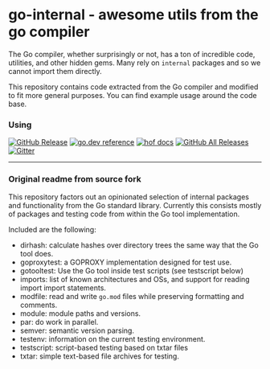 # go-internal - awesome utils from the go compiler

The Go compiler, whether surprisingly or not, has
a ton of incredible code, utilities, and other hidden gems.
Many rely on `internal` packages and so we cannot import them directly.

This repository contains code extracted from the Go compiler
and modified to fit more general purposes.
You can find example usage around the code base.


### Using

[![GitHub Release](https://img.shields.io/github/v/release/hofstadter-io/hof)](https://github.com/hofstadter-io/hof/releases)
[![go.dev reference](https://img.shields.io/badge/go.dev-reference-007d9c?logo=go&logoColor=white)](https://pkg.go.dev/mod/github.com/hofstadter-io/go-internals)
[![hof docs](https://img.shields.io/static/v1?label=_docs&message=hofstadter.io&color=02344d&labelColor=cba44f)](https://docs.hofstadter.io)
[![GitHub All Releases](https://img.shields.io/github/downloads/hofstadter-io/hof/total?color=02344d&labelColor=cba44f)](https://github.com/hofstadter-io/hof/releases)
[![Gitter](https://img.shields.io/gitter/room/hofstadter/hof)](https://gitter.im/hofstadter-io)



---

### Original readme from source fork


This repository factors out an opinionated selection of internal packages and functionality from the Go standard
library. Currently this consists mostly of packages and testing code from within the Go tool implementation.

Included are the following:

- dirhash: calculate hashes over directory trees the same way that the Go tool does.
- goproxytest: a GOPROXY implementation designed for test use.
- gotooltest: Use the Go tool inside test scripts (see testscript below)
- imports: list of known architectures and OSs, and support for reading import import statements.
- modfile: read and write `go.mod` files while preserving formatting and comments.
- module: module paths and versions.
- par: do work in parallel.
- semver: semantic version parsing.
- testenv: information on the current testing environment.
- testscript: script-based testing based on txtar files
- txtar: simple text-based file archives for testing.
